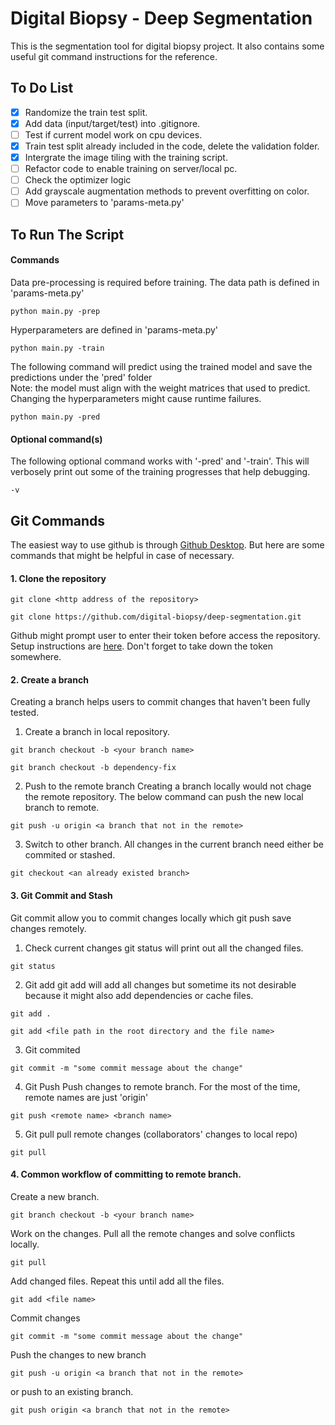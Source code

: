 # Digital Biopsy - Deep Segmentation
This is the segmentation tool for digital biopsy project. It also contains some useful git command instructions for the reference.
## To Do List
- [x] Randomize the train test split.
- [x] Add data (input/target/test) into .gitignore.
- [ ] Test if current model work on cpu devices.
- [x] Train test split already included in the code, delete the validation folder.
- [x] Intergrate the image tiling with the training script.
- [ ] Refactor code to enable training on server/local pc.
- [ ] Check the optimizer logic
- [ ] Add grayscale augmentation methods to prevent overfitting on color.
- [ ] Move parameters to 'params-meta.py'
## To Run The Script
#### Commands
Data pre-processing is required before training. The data path is defined in 'params-meta.py'
```
python main.py -prep
```
Hyperparameters are defined in 'params-meta.py'
```
python main.py -train
```
The following command will predict using the trained model and save the predictions under the 'pred' folder<br>
Note: the model must align with the weight matrices that used to predict. Changing the hyperparameters might cause runtime failures.
```
python main.py -pred
```
#### Optional command(s)
The following optional command works with '-pred' and '-train'. This will verbosely print out some of the training progresses that help debugging.
```
-v
```
## Git Commands
The easiest way to use github is through [Github Desktop](https://desktop.github.com/). But here are some commands that might be helpful in case of necessary.
#### 1. Clone the repository
```
git clone <http address of the repository>
```
```
git clone https://github.com/digital-biopsy/deep-segmentation.git
```
Github might prompt user to enter their token before access the repository. Setup instructions are [here](https://docs.github.com/en/authentication/keeping-your-account-and-data-secure/creating-a-personal-access-token). Don't forget to take down the token somewhere.
#### 2. Create a branch
Creating a branch helps users to commit changes that haven't been fully tested.
1. Create a branch in local repository.
```
git branch checkout -b <your branch name>
```
```
git branch checkout -b dependency-fix
```
2. Push to the remote branch
Creating a branch locally would not chage the remote repository. The below command can push the new local branch to remote.
```
git push -u origin <a branch that not in the remote>
```
3. Switch to other branch.
All changes in the current branch need either be commited or stashed.
```
git checkout <an already existed branch>
```
#### 3. Git Commit and Stash
Git commit allow you to commit changes locally which git push save changes remotely.
1. Check current changes
git status will print out all the changed files.
```
git status
```
2. Git add
git add will add all changes but sometime its not desirable because it might also add dependencies or cache files.
```
git add .
```
```
git add <file path in the root directory and the file name>
```
3. Git commited
```
git commit -m "some commit message about the change"
```

4. Git Push
Push changes to remote branch. For the most of the time, remote names are just 'origin'
```
git push <remote name> <branch name>
```
5. Git pull
pull remote changes (collaborators' changes to local repo)
```
git pull
```

#### 4. Common workflow of committing to remote branch.
Create a new branch.
```
git branch checkout -b <your branch name>
```
Work on the changes.
Pull all the remote changes and solve conflicts locally.
```
git pull
```
Add changed files. Repeat this until add all the files.
```
git add <file name>
```
Commit changes
```
git commit -m "some commit message about the change"
```
Push the changes to new branch
```
git push -u origin <a branch that not in the remote>
```
or push to an existing branch.
```
git push origin <a branch that not in the remote>
```
